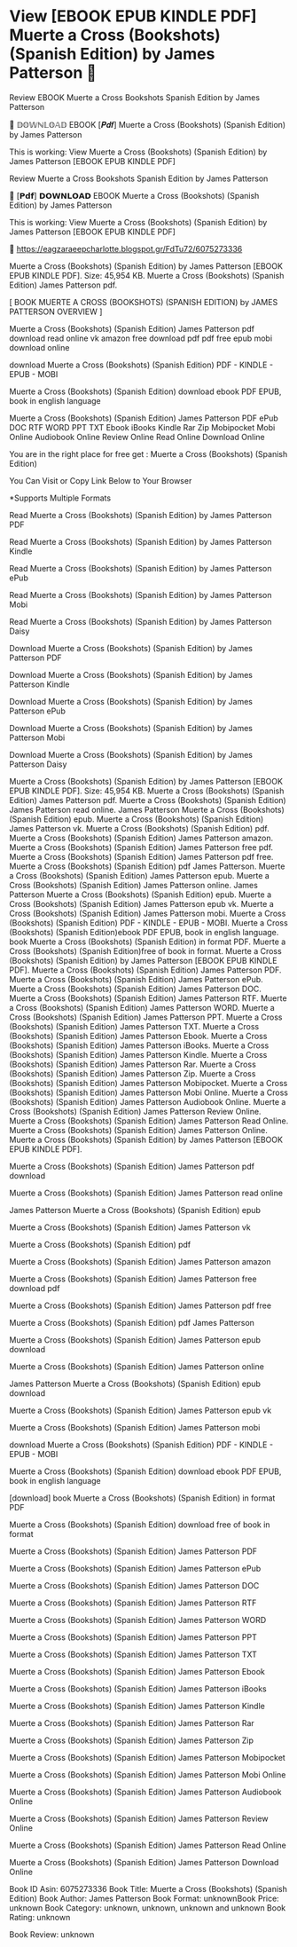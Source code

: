 # View [EBOOK EPUB KINDLE PDF] Muerte a Cross (Bookshots) (Spanish Edition) by  James Patterson 💙
Review EBOOK Muerte a Cross Bookshots Spanish Edition by James Patterson

💙 𝔻𝕆𝕎ℕ𝕃𝕆𝔸𝔻 EBOOK [𝑷𝒅𝒇] Muerte a Cross (Bookshots) (Spanish Edition) by James Patterson

This is working: View Muerte a Cross (Bookshots) (Spanish Edition) by James Patterson [EBOOK EPUB KINDLE PDF]


Review Muerte a Cross Bookshots Spanish Edition by James Patterson

💙 [𝗣𝗱𝗳] 𝗗𝗢𝗪𝗡𝗟𝗢𝗔𝗗 EBOOK Muerte a Cross (Bookshots) (Spanish Edition) by James Patterson

This is working: View Muerte a Cross (Bookshots) (Spanish Edition) by James Patterson [EBOOK EPUB KINDLE PDF]



🌈 https://eagzaraeepcharlotte.blogspot.gr/FdTu72/6075273336



Muerte a Cross (Bookshots) (Spanish Edition) by James Patterson [EBOOK EPUB KINDLE PDF]. Size: 45,954 KB. Muerte a Cross (Bookshots) (Spanish Edition) James Patterson pdf.

[ BOOK MUERTE A CROSS (BOOKSHOTS) (SPANISH EDITION) by JAMES PATTERSON OVERVIEW ]

Muerte a Cross (Bookshots) (Spanish Edition) James Patterson pdf download read online vk amazon free download pdf pdf free epub mobi download online

download Muerte a Cross (Bookshots) (Spanish Edition) PDF - KINDLE - EPUB - MOBI

Muerte a Cross (Bookshots) (Spanish Edition) download ebook PDF EPUB, book in english language

Muerte a Cross (Bookshots) (Spanish Edition) James Patterson PDF ePub DOC RTF WORD PPT TXT Ebook iBooks Kindle Rar Zip Mobipocket Mobi Online Audiobook Online Review Online Read Online Download Online

You are in the right place for free get : Muerte a Cross (Bookshots) (Spanish Edition)

You Can Visit or Copy Link Below to Your Browser

*Supports Multiple Formats

Read Muerte a Cross (Bookshots) (Spanish Edition) by James Patterson PDF

Read Muerte a Cross (Bookshots) (Spanish Edition) by James Patterson Kindle

Read Muerte a Cross (Bookshots) (Spanish Edition) by James Patterson ePub

Read Muerte a Cross (Bookshots) (Spanish Edition) by James Patterson Mobi

Read Muerte a Cross (Bookshots) (Spanish Edition) by James Patterson Daisy

Download Muerte a Cross (Bookshots) (Spanish Edition) by James Patterson PDF

Download Muerte a Cross (Bookshots) (Spanish Edition) by James Patterson Kindle

Download Muerte a Cross (Bookshots) (Spanish Edition) by James Patterson ePub

Download Muerte a Cross (Bookshots) (Spanish Edition) by James Patterson Mobi

Download Muerte a Cross (Bookshots) (Spanish Edition) by James Patterson Daisy

Muerte a Cross (Bookshots) (Spanish Edition) by James Patterson [EBOOK EPUB KINDLE PDF]. Size: 45,954 KB. Muerte a Cross (Bookshots) (Spanish Edition) James Patterson pdf. Muerte a Cross (Bookshots) (Spanish Edition) James Patterson read online. James Patterson Muerte a Cross (Bookshots) (Spanish Edition) epub. Muerte a Cross (Bookshots) (Spanish Edition) James Patterson vk. Muerte a Cross (Bookshots) (Spanish Edition) pdf. Muerte a Cross (Bookshots) (Spanish Edition) James Patterson amazon. Muerte a Cross (Bookshots) (Spanish Edition) James Patterson free pdf. Muerte a Cross (Bookshots) (Spanish Edition) James Patterson pdf free. Muerte a Cross (Bookshots) (Spanish Edition) pdf James Patterson. Muerte a Cross (Bookshots) (Spanish Edition) James Patterson epub. Muerte a Cross (Bookshots) (Spanish Edition) James Patterson online. James Patterson Muerte a Cross (Bookshots) (Spanish Edition) epub. Muerte a Cross (Bookshots) (Spanish Edition) James Patterson epub vk. Muerte a Cross (Bookshots) (Spanish Edition) James Patterson mobi. Muerte a Cross (Bookshots) (Spanish Edition) PDF - KINDLE - EPUB - MOBI. Muerte a Cross (Bookshots) (Spanish Edition)ebook PDF EPUB, book in english language. book Muerte a Cross (Bookshots) (Spanish Edition) in format PDF. Muerte a Cross (Bookshots) (Spanish Edition)free of book in format. Muerte a Cross (Bookshots) (Spanish Edition) by James Patterson [EBOOK EPUB KINDLE PDF]. Muerte a Cross (Bookshots) (Spanish Edition) James Patterson PDF. Muerte a Cross (Bookshots) (Spanish Edition) James Patterson ePub. Muerte a Cross (Bookshots) (Spanish Edition) James Patterson DOC. Muerte a Cross (Bookshots) (Spanish Edition) James Patterson RTF. Muerte a Cross (Bookshots) (Spanish Edition) James Patterson WORD. Muerte a Cross (Bookshots) (Spanish Edition) James Patterson PPT. Muerte a Cross (Bookshots) (Spanish Edition) James Patterson TXT. Muerte a Cross (Bookshots) (Spanish Edition) James Patterson Ebook. Muerte a Cross (Bookshots) (Spanish Edition) James Patterson iBooks. Muerte a Cross (Bookshots) (Spanish Edition) James Patterson Kindle. Muerte a Cross (Bookshots) (Spanish Edition) James Patterson Rar. Muerte a Cross (Bookshots) (Spanish Edition) James Patterson Zip. Muerte a Cross (Bookshots) (Spanish Edition) James Patterson Mobipocket. Muerte a Cross (Bookshots) (Spanish Edition) James Patterson Mobi Online. Muerte a Cross (Bookshots) (Spanish Edition) James Patterson Audiobook Online. Muerte a Cross (Bookshots) (Spanish Edition) James Patterson Review Online. Muerte a Cross (Bookshots) (Spanish Edition) James Patterson Read Online. Muerte a Cross (Bookshots) (Spanish Edition) James Patterson Online. Muerte a Cross (Bookshots) (Spanish Edition) by James Patterson [EBOOK EPUB KINDLE PDF].

Muerte a Cross (Bookshots) (Spanish Edition) James Patterson pdf download

Muerte a Cross (Bookshots) (Spanish Edition) James Patterson read online

James Patterson Muerte a Cross (Bookshots) (Spanish Edition) epub

Muerte a Cross (Bookshots) (Spanish Edition) James Patterson vk

Muerte a Cross (Bookshots) (Spanish Edition) pdf

Muerte a Cross (Bookshots) (Spanish Edition) James Patterson amazon

Muerte a Cross (Bookshots) (Spanish Edition) James Patterson free download pdf

Muerte a Cross (Bookshots) (Spanish Edition) James Patterson pdf free

Muerte a Cross (Bookshots) (Spanish Edition) pdf James Patterson

Muerte a Cross (Bookshots) (Spanish Edition) James Patterson epub download

Muerte a Cross (Bookshots) (Spanish Edition) James Patterson online

James Patterson Muerte a Cross (Bookshots) (Spanish Edition) epub download

Muerte a Cross (Bookshots) (Spanish Edition) James Patterson epub vk

Muerte a Cross (Bookshots) (Spanish Edition) James Patterson mobi

download Muerte a Cross (Bookshots) (Spanish Edition) PDF - KINDLE - EPUB - MOBI

Muerte a Cross (Bookshots) (Spanish Edition) download ebook PDF EPUB, book in english language

[download] book Muerte a Cross (Bookshots) (Spanish Edition) in format PDF

Muerte a Cross (Bookshots) (Spanish Edition) download free of book in format

Muerte a Cross (Bookshots) (Spanish Edition) James Patterson PDF

Muerte a Cross (Bookshots) (Spanish Edition) James Patterson ePub

Muerte a Cross (Bookshots) (Spanish Edition) James Patterson DOC

Muerte a Cross (Bookshots) (Spanish Edition) James Patterson RTF

Muerte a Cross (Bookshots) (Spanish Edition) James Patterson WORD

Muerte a Cross (Bookshots) (Spanish Edition) James Patterson PPT

Muerte a Cross (Bookshots) (Spanish Edition) James Patterson TXT

Muerte a Cross (Bookshots) (Spanish Edition) James Patterson Ebook

Muerte a Cross (Bookshots) (Spanish Edition) James Patterson iBooks

Muerte a Cross (Bookshots) (Spanish Edition) James Patterson Kindle

Muerte a Cross (Bookshots) (Spanish Edition) James Patterson Rar

Muerte a Cross (Bookshots) (Spanish Edition) James Patterson Zip

Muerte a Cross (Bookshots) (Spanish Edition) James Patterson Mobipocket

Muerte a Cross (Bookshots) (Spanish Edition) James Patterson Mobi Online

Muerte a Cross (Bookshots) (Spanish Edition) James Patterson Audiobook Online

Muerte a Cross (Bookshots) (Spanish Edition) James Patterson Review Online

Muerte a Cross (Bookshots) (Spanish Edition) James Patterson Read Online

Muerte a Cross (Bookshots) (Spanish Edition) James Patterson Download Online

Book ID Asin: 6075273336
Book Title: Muerte a Cross (Bookshots) (Spanish Edition)
Book Author: James Patterson
Book Format: unknownBook Price: unknown
Book Category: unknown, unknown, unknown and unknown
Book Rating: unknown

Book Review: unknown
